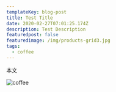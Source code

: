 ```yaml
---
templateKey: blog-post
title: Test Title
date: 2020-02-27T07:01:25.174Z
description: Test Description
featuredpost: false
featuredimage: /img/products-grid3.jpg
tags:
  - coffee
---
```

本文

![coffee](/img/jumbotron.jpg "coffee")
